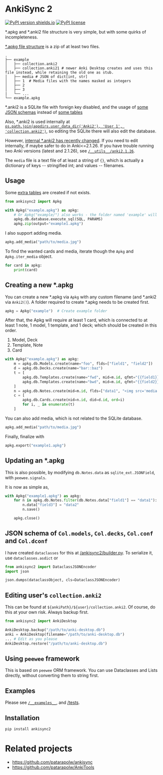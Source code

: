 # AnkiSync 2

[![PyPI version shields.io](https://img.shields.io/pypi/v/ankisync2.svg)](https://pypi.python.org/pypi/ankisync2/)
[![PyPI license](https://img.shields.io/pypi/l/ankisync2.svg)](https://pypi.python.org/pypi/ankisync2/)

\*.apkg and \*.anki2 file structure is very simple, but with some quirks of incompleteness.

[\*.apkg file structure](https://github.com/ankidroid/Anki-Android/wiki/Database-Structure) is a zip of at least two files.

```
.
├── example
│   ├── collection.anki2
│   ├── collection.anki21 # newer Anki Desktop creates and uses this file instead, while retaining the old one as stub.
│   ├── media # JSON of dict[int, str]
│   ├── 1  # Media files with the names masked as integers
│   ├── 2
│   ├── 3
|   └── ...
└── example.apkg
```

\*.anki2 is a SQLite file with foreign key disabled, and the usage of [some JSON schemas](/ankisync2/anki20/builder.py) instead of [some tables](/ankisync2/anki20/db.py#L51)

Also, \*.anki2 is used internally at [`os.path.join(appdirs.user_data_dir('Anki2'), 'User 1', 'collection.anki2')`](/ankisync2/dir.py#L75), so editing the SQLite there will also edit the database.

However, [internal \*.anki2 has recently changed](https://github.com/patarapolw/ankisync2/issues/3). If you need to edit internally, if maybe safer to do in Anki<=2.1.26. If you have trouble running two Anki versions (latest and 2.1.26), see [`/__utils__/anki2.1.26`](https://github.com/patarapolw/ankisync/tree/master/__utils__/anki2.1.26).

The `media` file is a text file of at least a string of `{}`, which is actually a dictionary of keys -- stringified int; and values -- filenames.

## Usage

Some [extra tables](/ankisync2/anki20/db.py#L51) are created if not exists.

```python
from ankisync2 import Apkg

with Apkg("example.apkg") as apkg:
    # Or Apkg("example/") also works - the folder named 'example' will be created.
    apkg.db.database.execute_sql(SQL, PARAMS)
    apkg.zip(output="example1.apkg")
```

I also support adding media.

```python
apkg.add_media("path/to/media.jpg")
```

To find the wanted cards and media, iterate though the `Apkg` and `Apkg.iter_media` object.

```python
for card in apkg:
    print(card)
```

## Creating a new \*.apkg

You can create a new \*.apkg via `Apkg` with any custom filename (and \*.anki2 via `Anki2()`). A folder required to create \*.apkg needs to be created first.

```python
apkg = Apkg("example")  # Create example folder
```

After that, the Apkg will require at least 1 card, which is connected to at least 1 note, 1 model, 1 template, and 1 deck; which should be created in this order.

1. Model, Deck
2. Template, Note
3. Card

```python
with Apkg("example.apkg") as apkg:
    m = apkg.db.Models.create(name="foo", flds=["field1", "field2"])
    d = apkg.db.Decks.create(name="bar::baz")
    t = [
        apkg.db.Templates.create(name="fwd", mid=m.id, qfmt="{{field1}}", afmt="{{field2}}"),
        apkg.db.Templates.create(name="bwd", mid=m.id, qfmt="{{field2}}", afmt="{{field1}}")
    ]
    n = apkg.db.Notes.create(mid=m.id, flds=["data1", "<img src='media.jpg'>"], tags=["tag1", "tag2"])
    c = [
        apkg.db.Cards.create(nid=n.id, did=d.id, ord=i)
        for i, _ in enumerate(t)
    ]
```

You can also add media, which is not related to the SQLite database.

```python
apkg.add_media("path/to/media.jpg")
```

Finally, finalize with

```python
apkg.export("example1.apkg")
```

## Updating an \*.apkg

This is also possible, by modifying `db.Notes.data` as `sqlite_ext.JSONField`, with `peewee.signals`.

It is now as simple as,

```python
with Apkg("example1.apkg") as apkg:
    for n in apkg.db.Notes.filter(db.Notes.data["field1"] == "data1"):
        n.data["field3"] = "data2"
        n.save()

    apkg.close()
```

## JSON schema of `Col.models`, `Col.decks`, `Col.conf` and `Col.dconf`

I have created `dataclasses` for this at [/ankisync2/builder.py](/ankisync2/builder.py). To serialize it, use `dataclasses.asdict` or

```python
from ankisync2 import DataclassJSONEncoder
import json

json.dumps(dataclassObject, cls=DataclassJSONEncoder)
```

## Editing user's `collection.anki2`

This can be found at `${ankiPath}/${user}/collection.anki2`. Of course, do this at your own risk. Always backup first.

```python
from ankisync2 import AnkiDesktop

AnkiDesktop.backup("/path/to/anki-desktop.db")
anki = AnkiDesktop(filename="/path/to/anki-desktop.db")
... # Edit as you please
AnkiDesktop.restore("/path/to/anki-desktop.db")
```

## Using `peewee` framework

This is based on `peewee` ORM framework. You can use Dataclasses and Lists directly, without converting them to string first.

## Examples

Please see [`/__examples__`](/__examples__), and [/tests](/tests).

## Installation

```bash
pip install ankisync2
```

# Related projects

- <https://github.com/patarapolw/ankisync>
- <https://github.com/patarapolw/AnkiTools>
